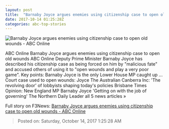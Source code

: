 ```yaml
---
layout: post
title:  "Barnaby Joyce argues enemies using citizenship case to open old wounds - ABC Online"
date: 2017-10-14 01:25:28Z
categories: abc-top-stories
---
```


![Barnaby Joyce argues enemies using citizenship case to open old wounds - ABC Online](http://www.abc.net.au/news/image/8373158-1x1-700x700.jpg)

ABC Online Barnaby Joyce argues enemies using citizenship case to open old wounds ABC Online Deputy Prime Minister Barnaby Joyce has described his citizenship case as being forced on him by "malicious fate" and accused others of using it to "open wounds and play a very poor game". Key points: Barnaby Joyce is the only Lower House MP caught up ... Court case used to open wounds: Joyce The Australian Canberra Inc: 'The revolving door' of lobbyists shaping today's policies Brisbane Times Opinion: New England MP Barnaby Joyce 'Getting on with the job of governing' The Northern Daily Leader all 5 news articles »


Full story on F3News: [Barnaby Joyce argues enemies using citizenship case to open old wounds - ABC Online](http://www.f3nws.com/n/J3GzED)

> Posted on: Saturday, October 14, 2017 1:25:28 AM
